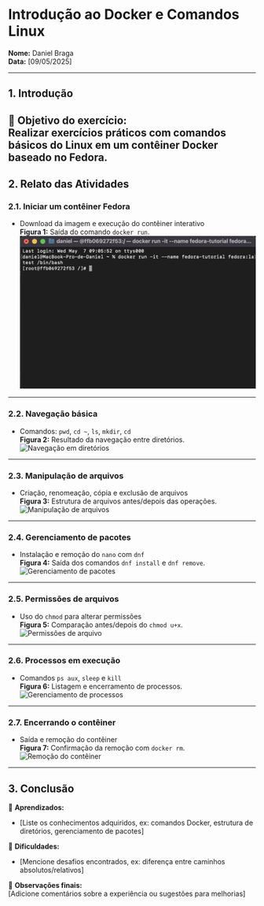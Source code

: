 # **Introdução ao Docker e Comandos Linux**  
**Nome:** Daniel Braga    
**Data:** [09/05/2025]  

---

## **1. Introdução**  
🔹 **Objetivo do exercício:**  
 Realizar exercícios práticos com comandos básicos do Linux em um contêiner Docker baseado no Fedora.
---

## **2. Relato das Atividades**  

### **2.1. Iniciar um contêiner Fedora**  
- Download da imagem e execução do contêiner interativo  
**Figura 1:** Saída do comando `docker run`.  
![Imagem do contêiner Fedora](imagens/docker-run.png) 

---

### **2.2. Navegação básica**  
- Comandos: `pwd`, `cd ~`, `ls`, `mkdir`, `cd`  
**Figura 2:** Resultado da navegação entre diretórios.  
![Navegação em diretórios](caminho/imagem2.jpg)  

---

### **2.3. Manipulação de arquivos**  
- Criação, renomeação, cópia e exclusão de arquivos  
**Figura 3:** Estrutura de arquivos antes/depois das operações.  
![Manipulação de arquivos](caminho/imagem3.jpg)  

---

### **2.4. Gerenciamento de pacotes**  
- Instalação e remoção do `nano` com `dnf`  
**Figura 4:** Saída dos comandos `dnf install` e `dnf remove`.  
![Gerenciamento de pacotes](caminho/imagem4.jpg)  

---

### **2.5. Permissões de arquivos**  
- Uso do `chmod` para alterar permissões  
**Figura 5:** Comparação antes/depois do `chmod u+x`.  
![Permissões de arquivo](caminho/imagem5.jpg)  

---

### **2.6. Processos em execução**  
- Comandos `ps aux`, `sleep` e `kill`  
**Figura 6:** Listagem e encerramento de processos.  
![Gerenciamento de processos](caminho/imagem6.jpg)  

---

### **2.7. Encerrando o contêiner**  
- Saída e remoção do contêiner  
**Figura 7:** Confirmação da remoção com `docker rm`.  
![Remoção do contêiner](caminho/imagem7.jpg)  

---

## **3. Conclusão**  
🔹 **Aprendizados:**  
- [Liste os conhecimentos adquiridos, ex: comandos Docker, estrutura de diretórios, gerenciamento de pacotes]  

🔹 **Dificuldades:**  
- [Mencione desafios encontrados, ex: diferença entre caminhos absolutos/relativos]  

🔹 **Observações finais:**  
[Adicione comentários sobre a experiência ou sugestões para melhorias]  
